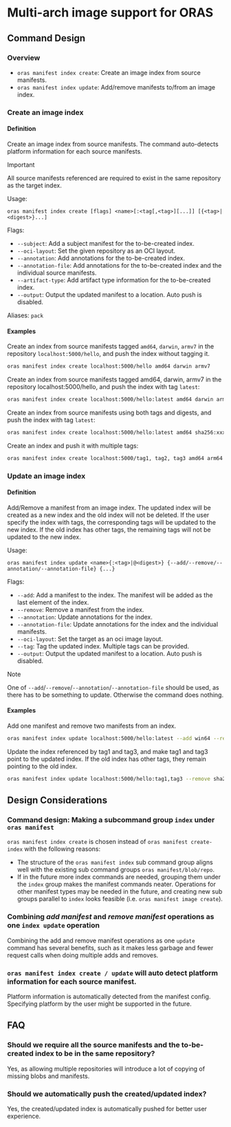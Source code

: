# Multi-arch image support for ORAS

## Command Design

### Overview

- `oras manifest index create`: Create an image index from source manifests. 
- `oras manifest index update`: Add/remove manifests to/from an image index.

### Create an image index

#### Definition

Create an image index from source manifests. The command auto-detects platform information for each source manifests.

> [!IMPORTANT]
> All source manifests referenced are required to exist in the same repository as the target index.

Usage:
```
oras manifest index create [flags] <name>[:<tag[,<tag>][...]] [{<tag>|<digest>}...]
```

Flags:

- `--subject`: Add a subject manifest for the to-be-created index.
- `--oci-layout`: Set the given repository as an OCI layout.
- `--annotation`: Add annotations for the to-be-created index.
- `--annotation-file`: Add annotations for the to-be-created index and the individual source manifests.
- `--artifact-type`: Add artifact type information for the to-be-created index.
- `--output`: Output the updated manifest to a location. Auto push is disabled.

Aliases: `pack`

#### Examples

Create an index from source manifests tagged `amd64`, `darwin`, `armv7` in the repository `localhost:5000/hello`, and push the index without tagging it.

```sh
oras manifest index create localhost:5000/hello amd64 darwin armv7
```

Create an index from source manifests tagged amd64, darwin, armv7 in the repository localhost:5000/hello, and push the index with tag `latest`:

```sh
oras manifest index create localhost:5000/hello:latest amd64 darwin armv7
```

Create an index from source manifests using both tags and digests, and push the index with tag `latest`:

```sh
oras manifest index create localhost:5000/hello:latest amd64 sha256:xxx armv7
```

Create an index and push it with multiple tags:

```sh
oras manifest index create localhost:5000/tag1, tag2, tag3 amd64 arm64 sha256:xxx
```

### Update an image index

#### Definition

Add/Remove a manifest from an image index. The updated index will be created as a new index and the old index will not be deleted. 
If the user specify the index with tags, the corresponding tags will be updated to the new index. If the old index has other tags, the remaining tags will not be updated to the new index.

Usage:

```
oras manifest index update <name>{:<tag>|@<digest>} {--add/--remove/--annotation/--annotation-file} {...}
```

Flags:

- `--add`: Add a manifest to the index. The manifest will be added as the last element of the index.
- `--remove`: Remove a manifest from the index.
- `--annotation`: Update annotations for the index.
- `--annotation-file`: Update annotations for the index and the individual manifests.
- `--oci-layout`: Set the target as an oci image layout.
- `--tag`: Tag the updated index. Multiple tags can be provided.
- `--output`: Output the updated manifest to a location. Auto push is disabled.

> [!NOTE]
> One of `--add`/`--remove`/`--annotation`/`--annotation-file` should be used, as there has to be something to update. Otherwise the command does nothing.

#### Examples

Add one manifest and remove two manifests from an index.

```sh
oras manifest index update localhost:5000/hello:latest --add win64 --remove sha256:xxx --remove arm64
```

Update the index referenced by tag1 and tag3, and make tag1 and tag3 point to the
updated index. If the old index has other tags, they remain pointing to the old index.

```sh
oras manifest index update localhost:5000/hello:tag1,tag3 --remove sha256:xxx --remove sha256:xxx --add s390x
```

## Design Considerations

### Command design: Making a subcommand group `index` under `oras manifest`

`oras manifest index create` is chosen instead of `oras manifest create-index` with the following reasons:
* The structure of the `oras manifest index` sub command group aligns well with the existing sub command groups `oras manifest/blob/repo`.
* If in the future more index commands are needed, grouping them under the `index` group makes the manifest commands neater. Operations for other manifest types may be needed in the future, and creating new sub groups parallel to `index` looks feasible (i.e. `oras manifest image create`).

### Combining _add manifest_ and _remove manifest_ operations as one `index update` operation

Combining the add and remove manifest operations as one `update` command has several benefits, such as it makes less garbage and fewer request calls when doing multiple adds and removes.

### `oras manifest index create / update` will auto detect platform information for each source manifest.

Platform information is automatically detected from the manifest config. Specifying
platform by the user might be supported in the future.

## FAQ

### Should we require all the source manifests and the to-be-created index to be in the same repository?

Yes, as allowing multiple repositories will introduce a lot of copying of missing blobs and manifests.

### Should we automatically push the created/updated index?

Yes, the created/updated index is automatically pushed for better user experience.
